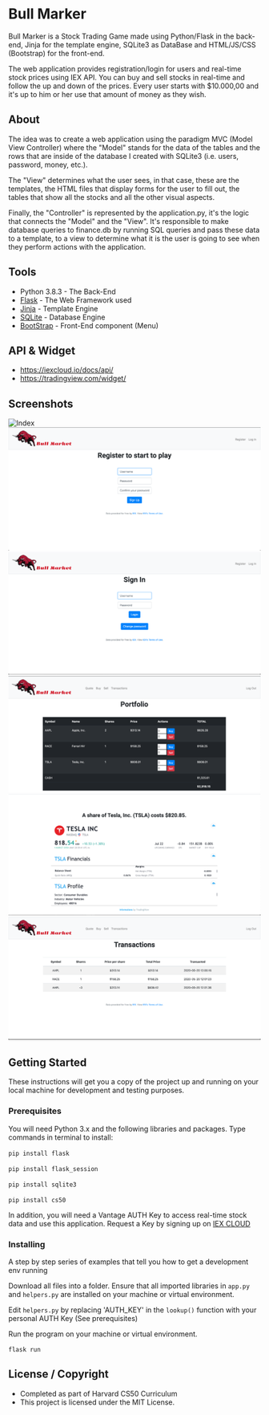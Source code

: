 # Bull Marker

Bull Marker is a Stock Trading Game made using Python/Flask in the 
back-end, Jinja for the template engine, SQLite3 as DataBase and 
HTML/JS/CSS (Bootstrap) for the front-end.




The web application provides registration/login for users and real-time stock prices using IEX API. You can buy and sell stocks in real-time and follow the up and down of the prices. Every user starts with 
$10.000,00 and it's up to him or her use that amount of money as they wish.

## About


The idea was to create a web application using the paradigm MVC 
(Model View Controller) where the "Model" stands for the data of the 
tables and the rows that are inside of the database I created with 
SQLite3 (i.e. users, password, money, etc.).




The "View" determines what the user sees, in that case, 
these are the templates, the HTML files that display forms for the user 
to fill out, the tables that show all the stocks and all the other 
visual aspects.




Finally, the "Controller" is represented by the application.py, it's the logic that connects the "Model" and the "View". It's responsible to make database queries to finance.db by running SQL queries and pass these data to a template, to a view to determine what it is the user is going to see when they perform actions with the application.

## Tools 

* Python 3.8.3 - The Back-End
* [Flask](http://flask.palletsprojects.com/en/1.1.x/) - The Web Framework used
* [Jinja](https://www.palletsprojects.com/p/jinja/) - Template Engine
* [SQLite](https://www.sqlite.org/index.html) - Database Engine
* [BootStrap](https://getbootstrap.com/) - Front-End component (Menu)

## API & Widget 

* https://iexcloud.io/docs/api/
* https://tradingview.com/widget/

## Screenshots

![Index](https://github.com/LuisFlavioOliveira/BullMarker/blob/master/Screenshots/Index.png)
![Register](https://github.com/LuisFlavioOliveira/BullMarker/blob/master/Screenshots/Register.png)
![Login](https://github.com/LuisFlavioOliveira/BullMarker/blob/master/Screenshots/Login.png)
![Portfolio](https://github.com/LuisFlavioOliveira/BullMarker/blob/master/Screenshots/Portfolio.png)
![Quote](https://github.com/LuisFlavioOliveira/BullMarker/blob/master/Screenshots/Quote.png)
![Transactions](https://github.com/LuisFlavioOliveira/BullMarker/blob/master/Screenshots/Transactions.png)

## Getting Started

These instructions will get you a copy of the project up and running on your local machine for development and testing purposes. 

### Prerequisites

You will need Python 3.x and the following libraries and packages. Type commands in terminal to install:

`pip install flask`

`pip install flask_session`

`pip install sqlite3`

`pip install cs50`

In addition, you will need a Vantage AUTH Key to access real-time stock data and use this application. 
Request a Key by signing up on [IEX CLOUD](https://iexcloud.io/)

### Installing

A step by step series of examples that tell you how to get a development env running

Download all files into a folder. Ensure that all imported libraries in `app.py` and `helpers.py` are 
installed on your machine or virtual environment.

Edit `helpers.py` by replacing 'AUTH_KEY' in the `lookup()` function with your personal AUTH Key (See prerequisites)

Run the program on your machine or virtual environment.

```
flask run
```

## License / Copyright

* Completed as part of Harvard CS50 Curriculum
* This project is licensed under the MIT License.
